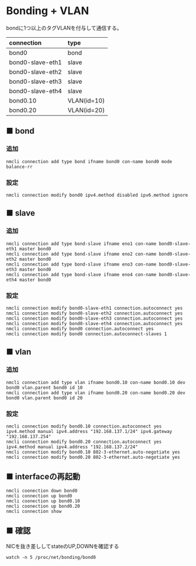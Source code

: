 # Bonding + VLAN
bondに1つ以上のタグVLANを付与して通信する。

|connection|type|
|:---|:---|
|bond0|bond|
|bond0-slave-eth1|slave|
|bond0-slave-eth2|slave|
|bond0-slave-eth3|slave|
|bond0-slave-eth4|slave|
|bond0.10|VLAN(id=10)|
|bond0.20|VLAN(id=20)|

## ■ bond
### 追加
```
nmcli connection add type bond ifname bond0 con-name bond0 mode balance-rr
```

### 設定
```
nmcli connection modify bond0 ipv4.method disabled ipv6.method ignore
```

## ■ slave
### 追加
```
nmcli connection add type bond-slave ifname eno1 con-name bond0-slave-eth1 master bond0
nmcli connection add type bond-slave ifname eno2 con-name bond0-slave-eth2 master bond0
nmcli connection add type bond-slave ifname eno3 con-name bond0-slave-eth3 master bond0
nmcli connection add type bond-slave ifname eno4 con-name bond0-slave-eth4 master bond0
```

### 設定
```
nmcli connection modify bond0-slave-eth1 connection.autoconnect yes
nmcli connection modify bond0-slave-eth2 connection.autoconnect yes
nmcli connection modify bond0-slave-eth3 connection.autoconnect yes
nmcli connection modify bond0-slave-eth4 connection.autoconnect yes
nmcli connection modify bond0 connection.autoconnect yes
nmcli connection modify bond0 connection.autoconnect-slaves 1
```

## ■ vlan
### 追加
```
nmcli connection add type vlan ifname bond0.10 con-name bond0.10 dev bond0 vlan.parent bond0 id 10
nmcli connection add type vlan ifname bond0.20 con-name bond0.20 dev bond0 vlan.parent bond0 id 20
```

### 設定
```
nmcli connection modify bond0.10 connection.autoconnect yes ipv4.method manual ipv4.address "192.168.137.1/24" ipv4.gateway "192.168.137.254"
nmcli connection modify bond0.20 connection.autoconnect yes ipv4.method manual ipv4.address "192.168.137.2/24"
nmcli connection modify bond0.10 802-3-ethernet.auto-negotiate yes
nmcli connection modify bond0.20 802-3-ethernet.auto-negotiate yes
```
## ■ interfaceの再起動
```
nmcli coonection down bond0
nmcli connection up bond0
nmcli coonection up bond0.10
nmcli coonection up bond0.20
nmcli connection show
```
## ■ 確認
NICを抜き差ししてstateのUP,DOWNを確認する
```
watch -n 5 /proc/net/bonding/bond0
```
